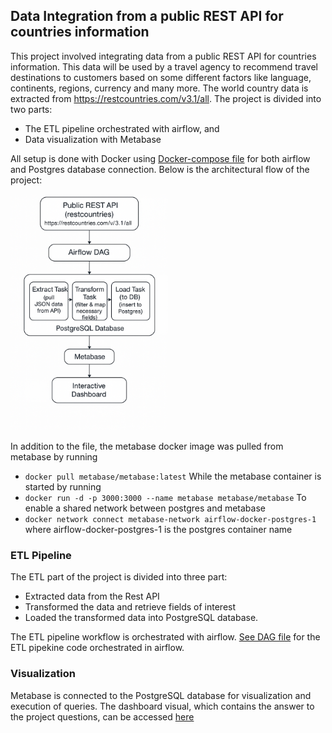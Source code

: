 ## Data Integration from a public REST API for countries information

This project involved integrating data from a public REST API for countries information. This data will be used by a travel agency to recommend travel destinations to customers based on some different factors like language, continents, regions, currency and many more. The world country data is extracted from https://restcountries.com/v3.1/all.
The project is divided into two parts:
- The ETL pipeline orchestrated with airflow, and
- Data visualization with Metabase

All setup is done with Docker using [Docker-compose file](./docker-compose.yaml) for both airflow and Postgres database connection. Below is the architectural flow of the project:

<img src="./etl_architecture.png" alt="ETL Architecture Flow" width="50%"/>


In addition to the file, the metabase docker image was pulled from metabase by running
- `docker pull metabase/metabase:latest`
While the metabase container is started by running
- `docker run -d -p 3000:3000 --name metabase metabase/metabase`
To enable a shared network between postgres and metabase
- `docker network connect metabase-network airflow-docker-postgres-1` where airflow-docker-postgres-1 is the postgres container name

### ETL Pipeline
The ETL part of the project is divided into three part:
- Extracted data from the Rest API
- Transformed the data and retrieve fields of interest
- Loaded the transformed data into PostgreSQL database.

The ETL pipeline workflow is orchestrated with airflow. [See DAG file](./dags/country_info_dag.py) for the ETL pipekine code orchestrated in airflow.

### Visualization
Metabase is connected to the PostgreSQL database for visualization and execution of queries. The dashboard visual, which contains the answer to the project questions, can be accessed [here](./WorldCountryDashboard.pdf)

